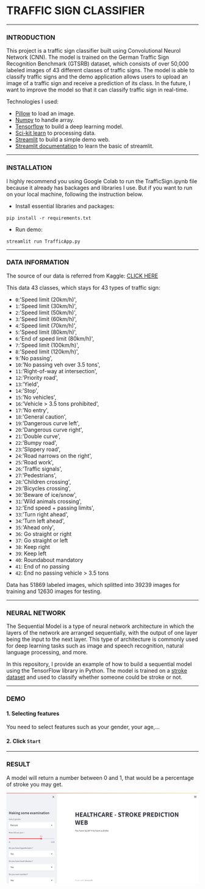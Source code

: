 # **TRAFFIC SIGN CLASSIFIER**

---

### **INTRODUCTION**
This project is a traffic sign classifier built using Convolutional Neurol Network (CNN). The model is trained on the German Traffic Sign Recognition Benchmark (GTSRB) dataset, which consists of over 50,000 labeled images of 43 different classes of traffic signs. The model is able to classify traffic signs and the demo application allows users to upload an image of a traffic sign and receive a prediction of its class. In the future, I want to improve the model so that it can classify traffic sign in real-time.

Technologies I used:
  - [Pillow](https://pypi.org/project/Pillow/) to load an image.
  - [Numpy](https://numpy.org/) to handle array.
  - [Tensorflow](https://www.tensorflow.org/) to build a deep learning model.
  - [Sci-kit learn](https://www.tensorflow.org/) to processing data.
  - [Streamlit](https://streamlit.io/) to build a simple demo web.
  - [Streamlit documentation](https://www.youtube.com/playlist?list=PLtqF5YXg7GLmCvTswG32NqQypOuYkPRUE) to learn the basic of streamlit.

---

### **INSTALLATION**
I highly recommend you using Google Colab to run the TrafficSign.ipynb file because it already has backages and libraries I use. But if you want to run on your local machine, following the instruction below.
  - Install essential libraries and packages:
  
  ```
  pip install -r requirements.txt
  ```
  
  - Run demo:
  
  ```
  streamlit run TrafficApp.py
  ```

---

### **DATA INFORMATION** 

The source of our data is referred from Kaggle: [CLICK HERE](https://www.kaggle.com/datasets/meowmeowmeowmeowmeow/gtsrb-german-traffic-sign?ref=morioh.com&utm_source=morioh.com)

This data 43 classes, which stays for 43 types of traffic sign: 
- `0`:'Speed limit (20km/h)',
- `1`:'Speed limit (30km/h)',
- `2`:'Speed limit (50km/h)',
- `3`:'Speed limit (60km/h)',
- `4`:'Speed limit (70km/h)',
- `5`:'Speed limit (80km/h)',
- `6`:'End of speed limit (80km/h)',
- `7`:'Speed limit (100km/h)',
- `8`:'Speed limit (120km/h)',
- `9`:'No passing',
- `10`:'No passing veh over 3.5 tons',
- `11`:'Right-of-way at intersection',
- `12`:'Priority road',
- `13`:'Yield',
- `14`:'Stop',
- `15`:'No vehicles',
- `16`:'Vehicle > 3.5 tons prohibited',
- `17`:'No entry',
- `18`:'General caution',
- `19`:'Dangerous curve left',
- `20`:'Dangerous curve right',
- `21`:'Double curve',
- `22`:'Bumpy road',
- `23`:'Slippery road',
- `24`:'Road narrows on the right',
- `25`:'Road work',
- `26`:'Traffic signals',
- `27`:'Pedestrians',
- `28`:'Children crossing',
- `29`:'Bicycles crossing',
- `30`:'Beware of ice/snow',
- `31`:'Wild animals crossing',
- `32`:'End speed + passing limits',
- `33`:'Turn right ahead',
- `34`:'Turn left ahead',
- `35`:'Ahead only',
- `36`: Go straight or right
- `37`: Go straight or left
- `38`: Keep right
- `39`: Keep left
- `40`: Roundabout mandatory
- `41`: End of no passing
- `42`: End no passing vehicle > 3.5 tons

Data has 51869 labeled images, which splitted into 39239 images for training and 12630 images for testing.

---

### **NEURAL NETWORK**

The Sequential Model is a type of neural network architecture in which the layers of the network are arranged sequentially, with the output of one layer being the input to the next layer. This type of architecture is commonly used for deep learning tasks such as image and speech recognition, natural language processing, and more.

In this repository, I provide an example of how to build a sequential model using the TensorFlow library in Python. The model is trained on a [stroke dataset](https://www.kaggle.com/datasets/fedesoriano/stroke-prediction-dataset) and used to classify whether someone could be stroke or not.

---

### **DEMO**

#### 1. Selecting features

You need to select features such as your gender, your age,... 

#### 2. Click `Start`

---

### **RESULT**

A model will return a number between 0 and 1, that would be a percentage of stroke you may get.

![alt text](https://github.com/imCaoQuoc/Healthcare_stroke_prediction/blob/main/DATA/Screenshot%202023-03-31%20202705.png)
